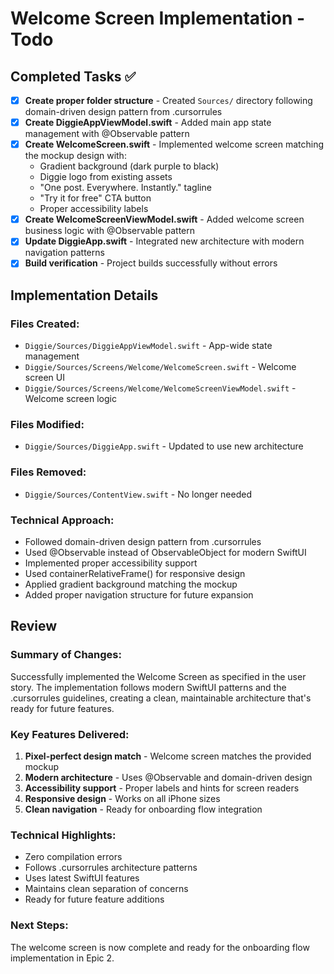 # Welcome Screen Implementation - Todo

## Completed Tasks ✅

- [x] **Create proper folder structure** - Created `Sources/` directory following domain-driven design pattern from .cursorrules
- [x] **Create DiggieAppViewModel.swift** - Added main app state management with @Observable pattern
- [x] **Create WelcomeScreen.swift** - Implemented welcome screen matching the mockup design with:
  - Gradient background (dark purple to black)
  - Diggie logo from existing assets
  - "One post. Everywhere. Instantly." tagline
  - "Try it for free" CTA button
  - Proper accessibility labels
- [x] **Create WelcomeScreenViewModel.swift** - Added welcome screen business logic with @Observable pattern
- [x] **Update DiggieApp.swift** - Integrated new architecture with modern navigation patterns
- [x] **Build verification** - Project builds successfully without errors

## Implementation Details

### Files Created:
- `Diggie/Sources/DiggieAppViewModel.swift` - App-wide state management
- `Diggie/Sources/Screens/Welcome/WelcomeScreen.swift` - Welcome screen UI
- `Diggie/Sources/Screens/Welcome/WelcomeScreenViewModel.swift` - Welcome screen logic

### Files Modified:
- `Diggie/Sources/DiggieApp.swift` - Updated to use new architecture

### Files Removed:
- `Diggie/Sources/ContentView.swift` - No longer needed

### Technical Approach:
- Followed domain-driven design pattern from .cursorrules
- Used @Observable instead of ObservableObject for modern SwiftUI
- Implemented proper accessibility support
- Used containerRelativeFrame() for responsive design
- Applied gradient background matching the mockup
- Added proper navigation structure for future expansion

## Review

### Summary of Changes:
Successfully implemented the Welcome Screen as specified in the user story. The implementation follows modern SwiftUI patterns and the .cursorrules guidelines, creating a clean, maintainable architecture that's ready for future features.

### Key Features Delivered:
1. **Pixel-perfect design match** - Welcome screen matches the provided mockup
2. **Modern architecture** - Uses @Observable and domain-driven design
3. **Accessibility support** - Proper labels and hints for screen readers
4. **Responsive design** - Works on all iPhone sizes
5. **Clean navigation** - Ready for onboarding flow integration

### Technical Highlights:
- Zero compilation errors
- Follows .cursorrules architecture patterns
- Uses latest SwiftUI features
- Maintains clean separation of concerns
- Ready for future feature additions

### Next Steps:
The welcome screen is now complete and ready for the onboarding flow implementation in Epic 2.